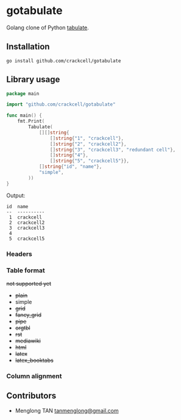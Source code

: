 # gotabulate
Golang clone of Python [tabulate](https://pypi.python.org/pypi/tabulate).

## Installation

```
go install github.com/crackcell/gotabulate
```

## Library usage

```go
package main

import "github.com/crackcell/gotabulate"

func main() {
	fmt.Print(
		Tabulate(
			[][]string{
				[]string{"1", "crackcell"},
				[]string{"2", "crackcell2"},
				[]string{"3", "crackcell3", "redundant cell"},
				[]string{"4"},
				[]string{"5", "crackcell5"}},
			[]string{"id", "name"},
			"simple",
		))
}
```
Output:

```
id  name
--  ----------
 1  crackcell
 2  crackcell2
 3  crackcell3
 4
 5  crackcell5
```

### Headers

### Table format

~~not supported yet~~

- ~~plain~~
- simple
- ~~grid~~
- ~~fancy_grid~~
- ~~pipe~~
- ~~orgtbl~~
- ~~rst~~
- ~~mediawiki~~
- ~~html~~
- ~~latex~~
- ~~latex_booktabs~~

### Column alignment

## Contributors

- Menglong TAN <tanmenglong@gmail.com>

